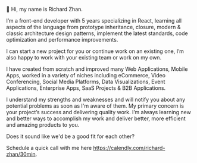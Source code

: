 👋 Hi, my name is Richard Zhan.

I’m a front-end developer with 5 years specializing in React, learning all aspects of the language from prototype inheritance, closure, modern & classic architecture design patterns, implement the latest standards, code optimization and performance improvements.

I can start a new project for you or continue work on an existing one, I’m also happy to work with your existing team or work on my own.

I have created from scratch and improved many Web Applications, Mobile Apps, worked in a variety of niches including eCommerce, Video Conferencing, Social Media Platforms, Data Visualizations, Event Applications, Enterprise Apps, SaaS Projects & B2B Applications.

I understand my strengths and weaknesses and will notify you about any potential problems as soon as I'm aware of them. My primary concern is your project’s success and delivering quality work. I’m always learning new and better ways to accomplish my work and deliver better, more efficient and amazing products to you.

Does it sound like we'd be a good fit for each other?

Schedule a quick call with me here https://calendly.com/richard-zhan/30min.


<!---
richard929/richard929 is a ✨ special ✨ repository because its `README.md` (this file) appears on your GitHub profile.
You can click the Preview link to take a look at your changes.
--->
